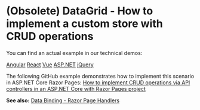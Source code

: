 # (Obsolete) DataGrid - How to implement a custom store with CRUD operations

You can find an actual example in our technical demos:

[Angular](https://js.devexpress.com/Demos/WidgetsGallery/Demo/DataGrid/WebAPIService/Angular/Light/)
[React](https://js.devexpress.com/Demos/WidgetsGallery/Demo/DataGrid/WebAPIService/React/Light/)
[Vue](https://js.devexpress.com/Demos/WidgetsGallery/Demo/DataGrid/WebAPIService/Vue/Light/)
[ASP.NET](https://js.devexpress.com/Demos/WidgetsGallery/Demo/DataGrid/WebAPIService/NetCore/Light/)
[jQuery](https://js.devexpress.com/Demos/WidgetsGallery/Demo/DataGrid/WebAPIService/jQuery/Light/)

The following GitHub example demonstrates how to implement this scenario in ASP.NET Core Razor Pages: [How to implement CRUD operations via API controllers in an ASP.NET Core with Razor Pages project](https://github.com/DevExpress-Examples/How-to-implement-CRUD-operations-via-API-controllers-in-an-ASP.NET-Core-with-Razor-Pages-project) 

**See also:**
[Data Binding - Razor Page Handlers](https://docs.devexpress.com/AspNetCore/401221/devextreme-based-controls/concepts/bind-controls-to-data/razor-page-handlers)
